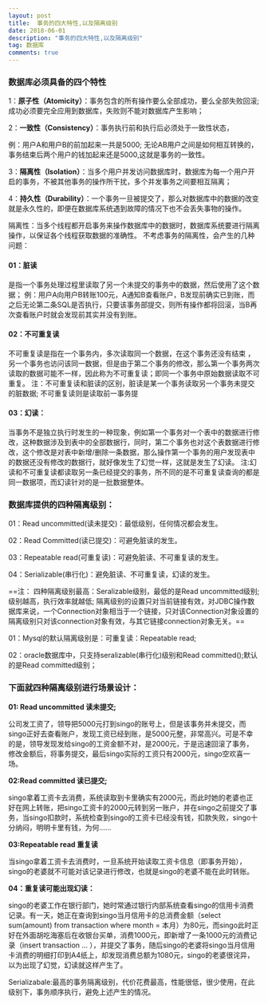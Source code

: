```yaml
---
layout: post
title:  事务的四大特性,以及隔离级别
date: 2018-06-01
description: "事务的四大特性,以及隔离级别"
tag: 数据库
comments: true
---
```


### 数据库必须具备的四个特性
1：**原子性（Atomicity）**：事务包含的所有操作要么全部成功，要么全部失败回滚;成功必须要完全应用到数据库，失败则不能对数据库产生影响；

2：**一致性（Consistency）**：事务执行前和执行后必须处于一致性状态，

例：用户A和用户B的前加起来一共是5000; 无论AB用户之间是如何相互转换的，事务结束后两个用户的钱加起来还是5000,这就是事务的一致性。



3：**隔离性（Isolation）**：当多个用户并发访问数据库时，数据库为每一个用户开启的事务，不被其他事务的操作所干扰，多个并发事务之间要相互隔离；



4：**持久性（Durability）**：一个事务一旦被提交了，那么对数据库中的数据的改变就是永久性的，即便在数据库系统遇到故障的情况下也不会丢失事物的操作。



隔离性：当多个线程都开启事务来操作数据库中的数据时，数据库系统要进行隔离操作，以保证各个线程获取数据的准确性。 不考虑事务的隔离性，会产生的几种问题：
#### 01：脏读
是指一个事务处理过程里读取了另一个未提交的事务中的数据，然后使用了这个数据；
例：用户A向用户B转账100元，A通知B查看账户，B发现前确实已到账，而之后无论第二条SQL是否执行，只要该事务部提交，则所有操作都将回滚，当B再次查看账户时就会发现前其实并没有到账。
#### 02：不可重复读
不可重复读是指在一个事务内，多次读取同一个数据，在这个事务还没有结束 ，另一个事务也访问该同一数据，但是由于第二个事务的修改，那么第一个事务两次读取的数据可能不一样，因此称为不可重复读；即同一个事务中原始数据读取不可重复。 注：不可重复读和脏读的区别，脏读是某一个事务读取另一个事务未提交的脏数据; 不可重复读则是读取前一事务提
#### 03：幻读：
当事务不是独立执行时发生的一种现象，例如第一个事务对一个表中的数据进行修改，这种数据涉及到表中的全部数据行，同时，第二个事务也对这个表数据进行修改，这个修改是对表中新增/删除一条数据，那么操作第一个事务的用户发现表中的数据还没有修改的数据行，就好像发生了幻觉一样，这就是发生了幻读。
注:幻读和不可重复读都读取另一条已经提交的事务，所不同的是不可重复读查询的都是同一数据项，而幻读针对的是一批数据整体。

### 数据库提供的四种隔离级别：
01：Read uncommitted(读未提交)：最低级别，任何情况都会发生。

02：Read Committed(读已提交)：可避免脏读的发生。

03：Repeatable read(可重复读)：可避免脏读、不可重复读的发生。

04：Serializable(串行化)：避免脏读、不可重复读，幻读的发生。

==注： 四种隔离级别最高：Seralizable级别，最低的是Read uncommitted级别; 级别越高，执行效率就越低; 隔离级别的设置只对当前链接有效，对JDBC操作数据库来说，一个Connection对象相当于一个链接，只对该Connection对象设置的隔离级别只对该connection对象有效，与其它链接connection对象无关。==

01：Mysql的默认隔离级别是：可重复读：Repeatable read;

02：oracle数据库中，只支持seralizable(串行化)级别和Read committed();默认的是Read committed级别；





###  下面就四种隔离级别进行场景设计：
**01: Read uncommitted 读未提交;**

公司发工资了，领导把5000元打到singo的账号上，但是该事务并未提交，而singo正好去查看账户，发现工资已经到账，是5000元整，非常高兴。可是不幸的是，领导发现发给singo的工资金额不对，是2000元，于是迅速回滚了事务，修改金额后，将事务提交，最后singo实际的工资只有2000元，singo空欢喜一场。

**02:Read committed 读已提交;**

singo拿着工资卡去消费，系统读取到卡里确实有2000元，而此时她的老婆也正好在网上转账，把singo工资卡的2000元转到另一账户，并在singo之前提交了事务，当singo扣款时，系统检查到singo的工资卡已经没有钱，扣款失败，singo十分纳闷，明明卡里有钱，为何......

**03:Repeatable read 重复读**

当singo拿着工资卡去消费时，一旦系统开始读取工资卡信息（即事务开始），singo的老婆就不可能对该记录进行修改，也就是singo的老婆不能在此时转账。



**04：重复读可能出现幻读：**

singo的老婆工作在银行部门，她时常通过银行内部系统查看singo的信用卡消费记录。有一天，她正在查询到singo当月信用卡的总消费金额（select sum(amount) from transaction where month = 本月）为80元，而singo此时正好在外面胡吃海塞后在收银台买单，消费1000元，即新增了一条1000元的消费记录（insert transaction ... ），并提交了事务，随后singo的老婆将singo当月信用卡消费的明细打印到A4纸上，却发现消费总额为1080元，singo的老婆很诧异，以为出现了幻觉，幻读就这样产生了。





Serializabale:最高的事务隔离级别，代价花费最高，性能很低，很少使用，在此级别下，事务顺序执行，避免上述产生的情况。

